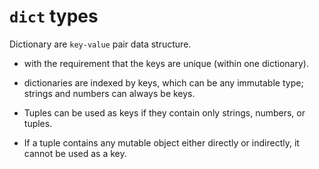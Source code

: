 
<!-- Syntax -->
<!-- Exmples: empty dictionary -->
<!-- Variable -->
<!-- Examples -->
<!-- dictionary creation using dict() -->
<!-- Accesing value -->
<!-- Changing value -->
<!-- Deleting value -->


# `dict` types

Dictionary are `key-value` pair data structure.

-  with the requirement that the keys are unique (within one dictionary).

- dictionaries are indexed by keys, which can be any immutable type; strings and numbers can always be keys. 
- Tuples can be used as keys if they contain only strings, numbers, or tuples.
- If a tuple contains any mutable object either directly or indirectly, it cannot be used as a key.